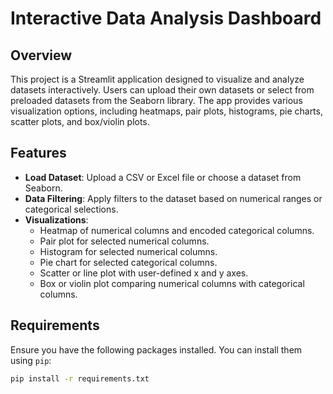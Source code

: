 # Interactive Data Analysis Dashboard

## Overview

This project is a Streamlit application designed to visualize and analyze datasets interactively. Users can upload their own datasets or select from preloaded datasets from the Seaborn library. The app provides various visualization options, including heatmaps, pair plots, histograms, pie charts, scatter plots, and box/violin plots. 

## Features

- **Load Dataset**: Upload a CSV or Excel file or choose a dataset from Seaborn.
- **Data Filtering**: Apply filters to the dataset based on numerical ranges or categorical selections.
- **Visualizations**:
  - Heatmap of numerical columns and encoded categorical columns.
  - Pair plot for selected numerical columns.
  - Histogram for selected numerical columns.
  - Pie chart for selected categorical columns.
  - Scatter or line plot with user-defined x and y axes.
  - Box or violin plot comparing numerical columns with categorical columns.

## Requirements

Ensure you have the following packages installed. You can install them using `pip`:

```bash
pip install -r requirements.txt
